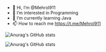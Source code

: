 - 👋 Hi, I’m @Mehrol911
- 👀 I’m interested in Programming
- 🌱 I’m currently learning Java
- 📫 How to reach me https://t.me/Mehrol911

<!---
Mehrol911/Mehrol911 is a ✨ special ✨ repository because its `README.md` (this file) appears on your GitHub profile.
You can click the Preview link to take a look at your changes.
--->
![Anurag's GitHub stats](https://github-readme-stats.vercel.app/apiMehrol911=anuraghazra&show_icons=true)

![Anurag's GitHub stats](https://github-readme-stats.vercel.app/api?Mehrol911=anuraghazra&show_icons=true&theme=radical)

